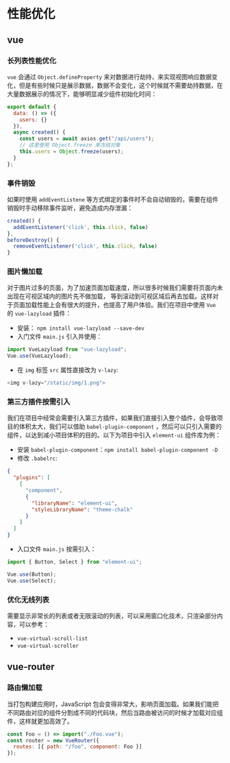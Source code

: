 # 性能优化

## vue

### 长列表性能优化

`vue` 会通过 `Object.defineProperty` 来对数据进行劫持，来实现视图响应数据变化，但是有些时候只是展示数据，数据不会变化，这个时候就不需要劫持数据，在大量数据展示的情况下，能够明显减少组件初始化时间：

```js
export default {
  data: () => ({
    users: {}
  }),
  async created() {
    const users = await axios.get("/api/users");
    // 这里使用 Object.freeze 来冻结对象
    this.users = Object.freeze(users);
  }
};
```

### 事件销毁

如果时使用 `addEventListene` 等方式绑定的事件时不会自动销毁的，需要在组件销毁时手动移除事件监听，避免造成内存泄漏：

```js
created() {
  addEventListener('click', this.click, false)
},
beforeDestroy() {
  removeEventListener('click', this.click, false)
}
```

### 图片懒加载

对于图片过多的页面，为了加速页面加载速度，所以很多时候我们需要将页面内未出现在可视区域内的图片先不做加载， 等到滚动到可视区域后再去加载。这样对于页面加载性能上会有很大的提升，也提高了用户体验。我们在项目中使用 `Vue` 的 `vue-lazyload` 插件：

- 安装： `npm install vue-lazyload --save-dev`
- 入门文件 `main.js` 引入并使用：

```js
import VueLazyload from "vue-lazyload";
Vue.use(VueLazyload);
```

- 在 `img` 标签 `src` 属性直接改为 `v-lazy`:

```js
<img v-lazy="/static/img/1.png">
```

### 第三方插件按需引入

我们在项目中经常会需要引入第三方插件，如果我们直接引入整个插件，会导致项目的体积太大，我们可以借助 `babel-plugin-component` ，然后可以只引入需要的组件，以达到减小项目体积的目的。以下为项目中引入 `element-ui` 组件库为例：

- 安装 `babel-plugin-component`：`npm install babel-plugin-component -D`
- 修改 `.babelrc`:

```json
{
  "plugins": [
    [
      "component",
      {
        "libraryName": "element-ui",
        "styleLibraryName": "theme-chalk"
      }
    ]
  ]
}
```

- 入口文件 `main.js` 按需引入：

```js
import { Button, Select } from "element-ui";

Vue.use(Button);
Vue.use(Select);
```

### 优化无线列表

需要显示非常长的列表或者无限滚动的列表，可以采用窗口化技术，只渲染部分内容，可以参考：

- `vue-virtual-scroll-list`
- `vue-virtual-scroller`

## vue-router

### 路由懒加载

当打包构建应用时，JavaScript 包会变得非常大，影响页面加载。如果我们能把不同路由对应的组件分割成不同的代码块，然后当路由被访问的时候才加载对应组件，这样就更加高效了。

```js
const Foo = () => import("./Foo.vue");
const router = new VueRouter({
  routes: [{ path: "/foo", component: Foo }]
});
```

